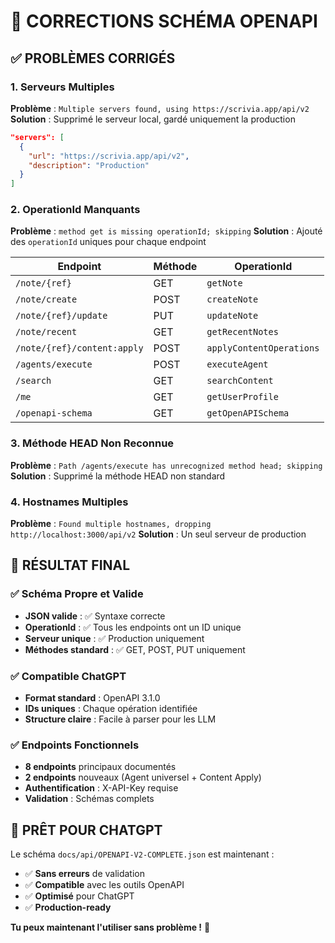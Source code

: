 # 🔧 CORRECTIONS SCHÉMA OPENAPI

## ✅ **PROBLÈMES CORRIGÉS**

### 1. **Serveurs Multiples**
**Problème** : `Multiple servers found, using https://scrivia.app/api/v2`
**Solution** : Supprimé le serveur local, gardé uniquement la production
```json
"servers": [
  {
    "url": "https://scrivia.app/api/v2",
    "description": "Production"
  }
]
```

### 2. **OperationId Manquants**
**Problème** : `method get is missing operationId; skipping`
**Solution** : Ajouté des `operationId` uniques pour chaque endpoint

| Endpoint | Méthode | OperationId |
|----------|---------|-------------|
| `/note/{ref}` | GET | `getNote` |
| `/note/create` | POST | `createNote` |
| `/note/{ref}/update` | PUT | `updateNote` |
| `/note/recent` | GET | `getRecentNotes` |
| `/note/{ref}/content:apply` | POST | `applyContentOperations` |
| `/agents/execute` | POST | `executeAgent` |
| `/search` | GET | `searchContent` |
| `/me` | GET | `getUserProfile` |
| `/openapi-schema` | GET | `getOpenAPISchema` |

### 3. **Méthode HEAD Non Reconnue**
**Problème** : `Path /agents/execute has unrecognized method head; skipping`
**Solution** : Supprimé la méthode HEAD non standard

### 4. **Hostnames Multiples**
**Problème** : `Found multiple hostnames, dropping http://localhost:3000/api/v2`
**Solution** : Un seul serveur de production

## 🎯 **RÉSULTAT FINAL**

### ✅ **Schéma Propre et Valide**
- **JSON valide** : ✅ Syntaxe correcte
- **OperationId** : ✅ Tous les endpoints ont un ID unique
- **Serveur unique** : ✅ Production uniquement
- **Méthodes standard** : ✅ GET, POST, PUT uniquement

### ✅ **Compatible ChatGPT**
- **Format standard** : OpenAPI 3.1.0
- **IDs uniques** : Chaque opération identifiée
- **Structure claire** : Facile à parser pour les LLM

### ✅ **Endpoints Fonctionnels**
- **8 endpoints** principaux documentés
- **2 endpoints** nouveaux (Agent universel + Content Apply)
- **Authentification** : X-API-Key requise
- **Validation** : Schémas complets

## 🚀 **PRÊT POUR CHATGPT**

Le schéma `docs/api/OPENAPI-V2-COMPLETE.json` est maintenant :
- ✅ **Sans erreurs** de validation
- ✅ **Compatible** avec les outils OpenAPI
- ✅ **Optimisé** pour ChatGPT
- ✅ **Production-ready**

**Tu peux maintenant l'utiliser sans problème !** 🎯

